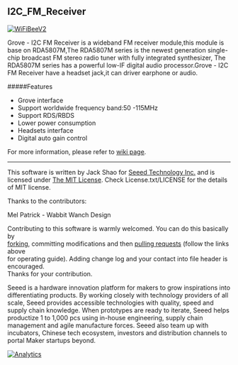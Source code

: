 I2C_FM_Receiver
---------------------------------------------------------

[![WiFiBeeV2](http://www.seeedstudio.com/wiki/images/thumb/7/79/Grove_-_I2C_FM_Receiver_Photo.jpg/400px-Grove_-_I2C_FM_Receiver_Photo.jpg)](http://www.seeedstudio.com/wiki/Grove_-_I2C_FM_Receiver)

Grove - I2C FM Receiver is a wideband FM receiver module,this module is base on RDA5807M,The RDA5807M series is the newest generation single-chip broadcast FM stereo radio tuner with fully integrated synthesizer, The RDA5807M series has a powerful low-IF digital audio processor.Grove - I2C FM Receiver have a headset jack,it can driver earphone or audio. 

#####Features

- Grove interface
- Support worldwide frequency band:50 -115MHz
- Support RDS/RBDS
- Lower power consumption
- Headsets interface
- Digital auto gain control



For more information, please refer to [wiki page](http://www.seeedstudio.com/wiki/Grove_-_I2C_FM_Receiver).

    
----

This software is written by Jack Shao for [Seeed Technology Inc.](http://www.seeed.cc) and is licensed under [The MIT License](http://opensource.org/licenses/mit-license.php). Check License.txt/LICENSE for the details of MIT license.<br>

Thanks to the contributors:

Mel Patrick - Wabbit Wanch Design

Contributing to this software is warmly welcomed. You can do this basically by<br>
[forking](https://help.github.com/articles/fork-a-repo), committing modifications and then [pulling requests](https://help.github.com/articles/using-pull-requests) (follow the links above<br>
for operating guide). Adding change log and your contact into file header is encouraged.<br>
Thanks for your contribution.

Seeed is a hardware innovation platform for makers to grow inspirations into differentiating products. By working closely with technology providers of all scale, Seeed provides accessible technologies with quality, speed and supply chain knowledge. When prototypes are ready to iterate, Seeed helps productize 1 to 1,000 pcs using in-house engineering, supply chain management and agile manufacture forces. Seeed also team up with incubators, Chinese tech ecosystem, investors and distribution channels to portal Maker startups beyond.

[![Analytics](https://ga-beacon.appspot.com/UA-46589105-3/I2C_FM_Receiver)](https://github.com/igrigorik/ga-beacon)







